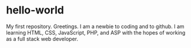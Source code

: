 # hello-world
My first repository.
Greetings. I am a newbie to coding and to github. I am learning HTML, CSS, JavaScript, PHP, and ASP with the hopes of working as a full stack web developer.
